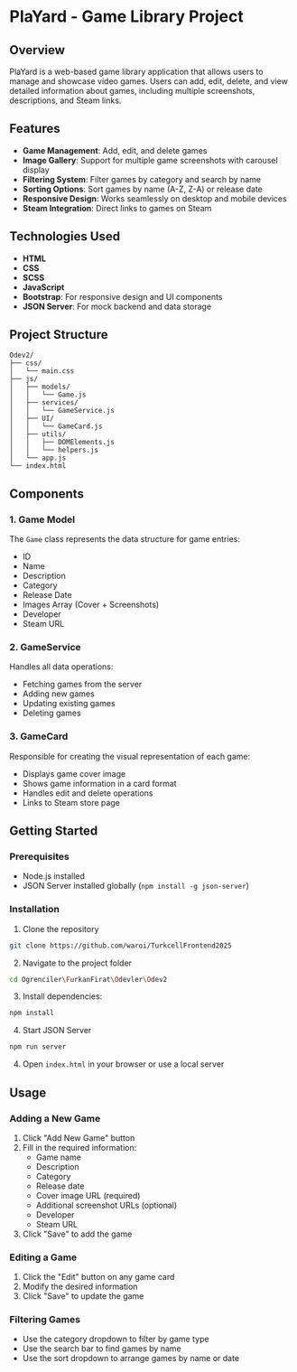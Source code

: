 # PlaYard - Game Library Project

## Overview

PlaYard is a web-based game library application that allows users to manage and showcase video games. Users can add, edit, delete, and view detailed information about games, including multiple screenshots, descriptions, and Steam links.

## Features

- **Game Management**: Add, edit, and delete games
- **Image Gallery**: Support for multiple game screenshots with carousel display
- **Filtering System**: Filter games by category and search by name
- **Sorting Options**: Sort games by name (A-Z, Z-A) or release date
- **Responsive Design**: Works seamlessly on desktop and mobile devices
- **Steam Integration**: Direct links to games on Steam

## Technologies Used

- **HTML**
- **CSS**
- **SCSS**
- **JavaScript**
- **Bootstrap**: For responsive design and UI components
- **JSON Server**: For mock backend and data storage

## Project Structure

```
Odev2/
├── css/
│   └── main.css
├── js/
│   ├── models/
│   │   └── Game.js
│   ├── services/
│   │   └── GameService.js
│   ├── UI/
│   │   └── GameCard.js
│   ├── utils/
│   │   ├── DOMElements.js
│   │   └── helpers.js
│   └── app.js
└── index.html
```

## Components

### 1. Game Model

The `Game` class represents the data structure for game entries:

- ID
- Name
- Description
- Category
- Release Date
- Images Array (Cover + Screenshots)
- Developer
- Steam URL

### 2. GameService

Handles all data operations:

- Fetching games from the server
- Adding new games
- Updating existing games
- Deleting games

### 3. GameCard

Responsible for creating the visual representation of each game:

- Displays game cover image
- Shows game information in a card format
- Handles edit and delete operations
- Links to Steam store page

## Getting Started

### Prerequisites

- Node.js installed
- JSON Server installed globally (`npm install -g json-server`)

### Installation

1. Clone the repository

```bash
git clone https://github.com/waroi/TurkcellFrontend2025
```

2. Navigate to the project folder

```bash
cd Ogrenciler\FurkanFirat\Odevler\Odev2

```

3. Install dependencies:

```bash
npm install

```

4. Start JSON Server

```bash
npm run server
```

4. Open `index.html` in your browser or use a local server

## Usage

### Adding a New Game

1. Click "Add New Game" button
2. Fill in the required information:
   - Game name
   - Description
   - Category
   - Release date
   - Cover image URL (required)
   - Additional screenshot URLs (optional)
   - Developer
   - Steam URL
3. Click "Save" to add the game

### Editing a Game

1. Click the "Edit" button on any game card
2. Modify the desired information
3. Click "Save" to update the game

### Filtering Games

- Use the category dropdown to filter by game type
- Use the search bar to find games by name
- Use the sort dropdown to arrange games by name or date
